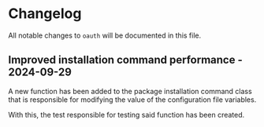 # Changelog

All notable changes to `oauth` will be documented in this file.

## Improved installation command performance - 2024-09-29

A new function has been added to the package installation command class that is responsible for modifying the value of the configuration file variables.

With this, the test responsible for testing said function has been created.
